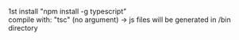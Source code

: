 1st install "npm install -g typescript"  
compile with: "tsc" (no argument) -> js files will be generated in /bin directory
